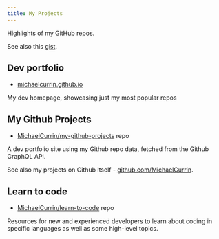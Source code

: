 ```yaml
---
title: My Projects
---
```


Highlights of my GitHub repos.

See also this [gist](https://gist.github.com/MichaelCurrin/bbe1db28e42eca63dcb9f8728758259d).


## Dev portfolio

- [michaelcurrin.github.io](https://michaelcurrin.github.io/)

My dev homepage, showcasing just my most popular repos


## My Github Projects

- [MichaelCurrin/my-github-projects](https://github.com/MichaelCurrin/my-github-projects) repo

A dev portfolio site using my Github repo data, fetched from the Github GraphQL API.

See also my projects on Github itself - [github.com/MichaelCurrin](https://github.com/MichaelCurrin?tab=repositories).


## Learn to code

- [MichaelCurrin/learn-to-code](https://github.com/MichaelCurrin/learn-to-code) repo

Resources for new and experienced developers to learn about coding in specific languages as well as some high-level topics.
